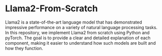 # Llama2-From-Scratch

Llama2 is a state-of-the-art language model that has demonstrated impressive performance on a variety of natural language processing tasks. In this repository, we implement Llama2 from scratch using Python and pyTorch. The goal is to provide a clear and detailed explanation of each component, making it easier to understand how such models are built and how they function.

